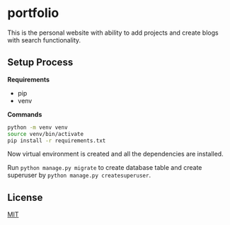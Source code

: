 # portfolio

This is the personal website with ability to add projects and create blogs with search functionality.

## Setup Process

**Requirements** 
- pip
- venv 

**Commands**

```bash
python -m venv venv
source venv/bin/activate 
pip install -r requirements.txt
```
Now virtual environment is created and all the dependencies are installed.

Run ```python manage.py migrate``` to create database table and create superuser by ```python manage.py createsuperuser```.


## License
[MIT](https://choosealicense.com/licenses/mit/)

